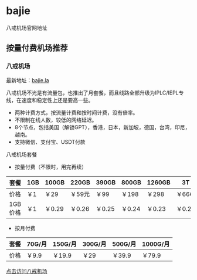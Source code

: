 # bajie
八戒机场官网地址
## 按量付费机场推荐

### 八戒机场 

最新地址：[bajie.la](https://bajie.la/register?aff=kLEFCEoo)

八戒机场不光是有流量包，也推出了月套餐，而且线路全部升级为IPLC/IEPL专线，在速度和稳定性上还是要高一些。

- 两种计费方式，按流量计费和按时间计费，没有倍率。
- 不限制在线人数，较低的网络延迟。
- 8个节点，包括美国（解锁GPT），香港，日本，新加坡，德国，台湾，印尼，越南。
- 支持微信、支付宝、USDT付款

八戒机场套餐

- 按量付费（不限时，用完再续）

| 套餐    | 1GB  | 100GB  | 220GB  | 390GB  | 800GB  | 1260GB | 3T     |
| ------- | ---- | ------ | ------ | ------ | ------ | ------ | ------ |
| 价格    | ￥1  | ￥29   | ￥59元 | ￥99   | ￥198  | ￥298  | ￥666  |
| 1GB价格 | ￥1  | ￥0.29 | ￥0.26 | ￥0.25 | ￥0.24 | ￥0.23 | ￥0.21 |

- 按月付费

| 套餐 | 70G/月 | 150G/月 | 300G/月 | 500G/月 | 1000G/月 |
| ---- | ------ | ------- | ------- | ------- | -------- |
| 价格 | ￥9.9  | ￥19.9  | ￥29    | ￥39.9  | ￥79.9   |

[点击访问八戒机场](https://bajie.la/register?aff=kLEFCEoo)
